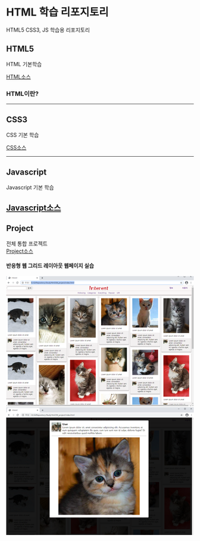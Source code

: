 # HTML 학습 리포지토리
HTML5 CSS3, JS 학습용 리포지토리


## HTML5
HTML 기본학습

[HTML소스](https://github.com/vustkdgus/StudyHtml/tree/main/01_HTML)

### HTML이란?


-------------------

## CSS3
CSS 기본 학습

[CSS소스](https://github.com/vustkdgus/StudyHtml/tree/main/02_CSS)

-------------------

## Javascript
Javascript 기본 학습

[Javascript소스](https://github.com/vustkdgus/StudyHtml/tree/main/03_Javascript)
-------------------

## Project
전체 통합 프로젝트 <br>
[Project소스](https://github.com/vustkdgus/StudyHtml/tree/main/04_project) <br>
#### 반응형 웹 그리드 레이아웃 웹페이지 실습
![결과1](https://github.com/vustkdgus/StudyHtml/blob/main/ref_images/result01.png "전체레이아웃")
![결과2](https://github.com/vustkdgus/StudyHtml/blob/main/ref_images/result02.png "팝업레이아웃")
